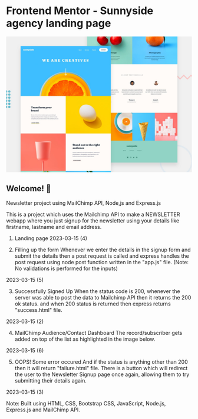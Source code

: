 # Frontend Mentor - Sunnyside agency landing page

![Design preview for the Sunnyside agency landing page coding challenge](./design/desktop-preview.jpg)

## Welcome! 👋

Newsletter project using MailChimp API, Node,js and Express.js

This is a project which uses the Mailchimp API to make a NEWSLETTER webapp where you just signup for the newsletter using your details like firstname, lastname and email address.

1. Landing page
2023-03-15 (4)

2. Filling up the form
Whenever we enter the details in the signup form and submit the details then a post request is called and express handles the post request using node post function written in the "app.js" file. (Note: No validations is performed for the inputs)

2023-03-15 (5)

3. Successfully Signed Up
When the status code is 200, whenever the server was able to post the data to Mailchimp API then it returns the 200 ok status. and when 200 status is returned then express returns "success.html" file.

2023-03-15 (2)

4. MailChimp Audience/Contact Dashboard
The record/subscriber gets added on top of the list as highlighted in the image below.

2023-03-15 (6)

5. OOPS! Some error occured
And if the status is anything other than 200 then it will return "failure.html" file. There is a button which will redirect the user to the Newsletter Signup page once again, allowing them to try submitting their details again.

2023-03-15 (3)



Note:
Built using HTML, CSS, Bootstrap CSS, JavaScript, Node.js, Express.js and MailChimp API.
